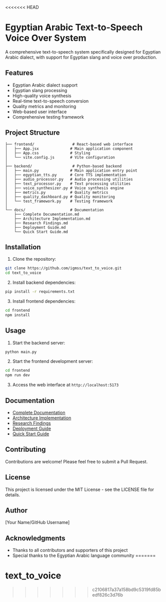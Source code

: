 <<<<<<< HEAD
# Egyptian Arabic Text-to-Speech Voice Over System

A comprehensive text-to-speech system specifically designed for Egyptian Arabic dialect, with support for Egyptian slang and voice over production.

## Features

- Egyptian Arabic dialect support
- Egyptian slang processing
- High-quality voice synthesis
- Real-time text-to-speech conversion
- Quality metrics and monitoring
- Web-based user interface
- Comprehensive testing framework

## Project Structure

```
├── frontend/                 # React-based web interface
│   ├── App.jsx              # Main application component
│   ├── App.css              # Styling
│   └── vite.config.js       # Vite configuration
│
├── backend/                  # Python-based backend
│   ├── main.py              # Main application entry point
│   ├── egyptian_tts.py      # Core TTS implementation
│   ├── audio_processor.py   # Audio processing utilities
│   ├── text_processor.py    # Text processing utilities
│   ├── voice_synthesizer.py # Voice synthesis engine
│   ├── metrics.py           # Quality metrics
│   ├── quality_dashboard.py # Quality monitoring
│   └── test_framework.py    # Testing framework
│
└── docs/                    # Documentation
    ├── Complete Documentation.md
    ├── Architecture Implementation.md
    ├── Research Findings.md
    ├── Deployment Guide.md
    └── Quick Start Guide.md
```

## Installation

1. Clone the repository:
```bash
git clone https://github.com/igmss/text_to_voice.git
cd text_to_voice
```

2. Install backend dependencies:
```bash
pip install -r requirements.txt
```

3. Install frontend dependencies:
```bash
cd frontend
npm install
```

## Usage

1. Start the backend server:
```bash
python main.py
```

2. Start the frontend development server:
```bash
cd frontend
npm run dev
```

3. Access the web interface at `http://localhost:5173`

## Documentation

- [Complete Documentation](docs/Complete%20Documentation.md)
- [Architecture Implementation](docs/Architecture%20Implementation.md)
- [Research Findings](docs/Research%20Findings.md)
- [Deployment Guide](docs/Deployment%20Guide.md)
- [Quick Start Guide](docs/Quick%20Start%20Guide.md)

## Contributing

Contributions are welcome! Please feel free to submit a Pull Request.

## License

This project is licensed under the MIT License - see the LICENSE file for details.

## Author

[Your Name/GitHub Username]

## Acknowledgments

- Thanks to all contributors and supporters of this project
- Special thanks to the Egyptian Arabic language community 
=======
# text_to_voice
>>>>>>> c2106817a37a158bd9c5319fd85bedf826c3d76b
